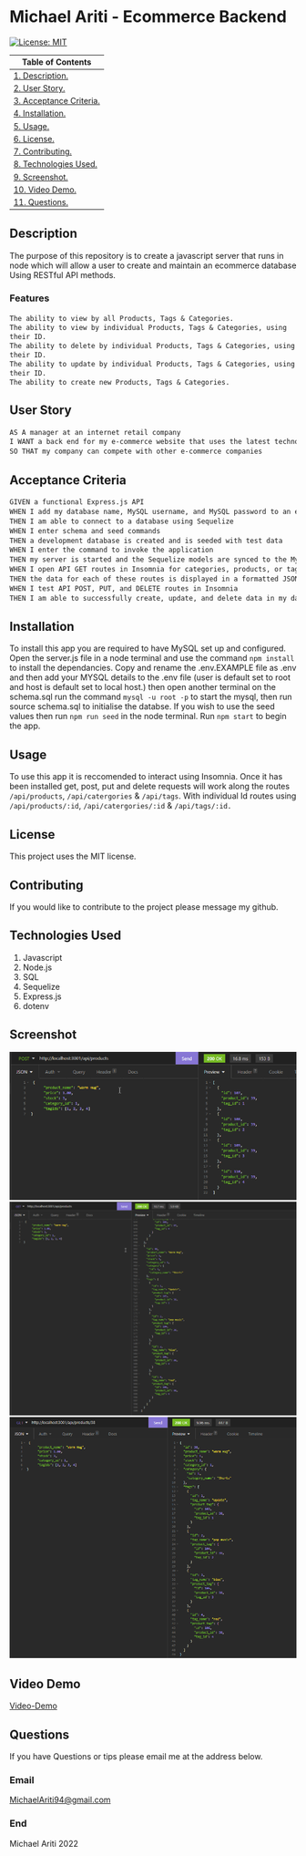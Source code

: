 # Michael Ariti - Ecommerce Backend

[![License: MIT](https://img.shields.io/badge/License-MIT-yellow.svg)](https://opensource.org/licenses/MIT)

|  Table of Contents |
| ----------- |
| [1. Description.](#description)|
| [2. User Story.](#user-story) |
| [3. Acceptance Criteria.](#acceptance-criteria) |
| [4. Installation.](#installation) |
| [5. Usage.](#usage)|
| [6. License.](#license)|
| [7. Contributing.](#contributing)|
| [8. Technologies Used.](#technologies-used)|
| [9. Screenshot.](#screenshot)|
| [10. Video Demo.](#video-demo)|
| [11. Questions.](#questions)|

## Description

The purpose of this repository is to create a javascript server that runs in node which will allow a user to create and maintain an ecommerce database Using RESTful API methods. 

### Features
``` 
The ability to view by all Products, Tags & Categories.
The ability to view by individual Products, Tags & Categories, using their ID.
The ability to delete by individual Products, Tags & Categories, using their ID.
The ability to update by individual Products, Tags & Categories, using their ID.
The ability to create new Products, Tags & Categories.
```
## User Story

```md
AS A manager at an internet retail company
I WANT a back end for my e-commerce website that uses the latest technologies
SO THAT my company can compete with other e-commerce companies
```

## Acceptance Criteria

```md
GIVEN a functional Express.js API
WHEN I add my database name, MySQL username, and MySQL password to an environment variable file
THEN I am able to connect to a database using Sequelize
WHEN I enter schema and seed commands
THEN a development database is created and is seeded with test data
WHEN I enter the command to invoke the application
THEN my server is started and the Sequelize models are synced to the MySQL database
WHEN I open API GET routes in Insomnia for categories, products, or tags
THEN the data for each of these routes is displayed in a formatted JSON
WHEN I test API POST, PUT, and DELETE routes in Insomnia
THEN I am able to successfully create, update, and delete data in my database
```

## Installation

To install this app you are required to have MySQL set up and configured. Open the server.js file in a node terminal and use the command `npm install` to install the dependancies. Copy and rename the .env.EXAMPLE file as .env and then add your MYSQL details to the .env file (user is default set to root and host is default set to local host.) then open another terminal on the schema.sql run the command `mysql -u root -p` to start the mysql, then run source schema.sql to initialise the databse. If you wish to use the seed values then run `npm run seed` in the node terminal. Run `npm start` to begin the app. 

## Usage

To use this app it is reccomended to interact using Insomnia. Once it has been installed get, post, put and delete requests will work along the routes `/api/products`, `/api/catergories` & `/api/tags`. With individual Id routes using `/api/products/:id`, `/api/catergories/:id` & `/api/tags/:id.`

## License

This project uses the MIT license.

## Contributing

If you would like to contribute to the project please message my github.

## Technologies Used

1. Javascript
2. Node.js
3. SQL
4. Sequelize
5. Express.js
6. dotenv

## Screenshot
![App-Screenshot](./Assets/postRequest.png)
![App-Screenshot](./Assets/getRequest.png)
![App-Screenshot](./Assets/get1Request.png)

## Video Demo
[Video-Demo]()

## Questions

If you have Questions or tips please email me at the address below.

### Email
MichaelAriti94@gmail.com

### End

Michael Ariti 2022